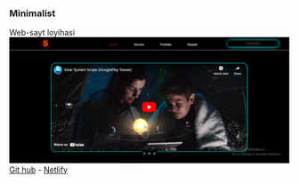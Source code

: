### Minimalist

Web-sayt loyihasi  
![SOLAR SYSTEM SCOPE](./doc_2024-12-12_15-32-37.png)  
[Git hub](https://github.com/SevinchoySoftwareDeveloper/sevinch) - [Netlify](https://sevinch-xi.vercel.app/)
